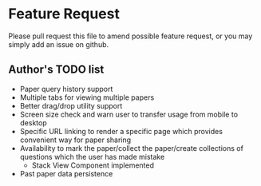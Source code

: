 # Feature Request
Please pull request this file to amend possible feature request, or you may simply add an issue on github.

## Author's TODO list
- Paper query history support
- Multiple tabs for viewing multiple papers
- Better drag/drop utility support
- Screen size check and warn user to transfer usage from mobile to desktop
- Specific URL linking to render a specific page which provides convenient way for paper sharing
- Availability to mark the paper/collect the paper/create collections of questions which the user has made mistake
    - Stack View Component implemented
- Past paper data persistence